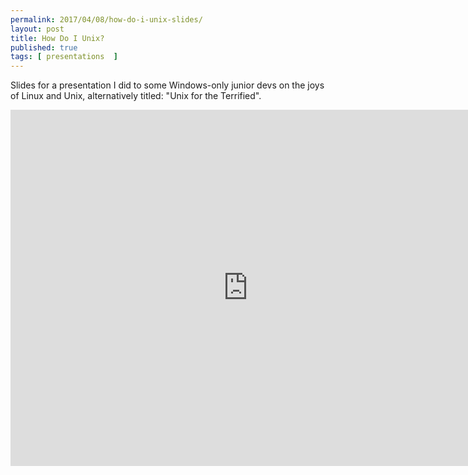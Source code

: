 ```yaml
---
permalink: 2017/04/08/how-do-i-unix-slides/
layout: post
title: How Do I Unix?
published: true
tags: [ presentations  ]
---
```


Slides for a presentation I did to some Windows-only junior devs on the joys of Linux
and Unix, alternatively titled: "Unix for the Terrified".  

<iframe src="https://www.slideshare.net/deejaygraham/slideshelf" width="760px" height="570px"
  frameborder="0" marginwidth="0" marginheight="0" scrolling="no"
  style="border:none;" allowfullscreen webkitallowfullscreen mozallowfullscreen>
</iframe>
